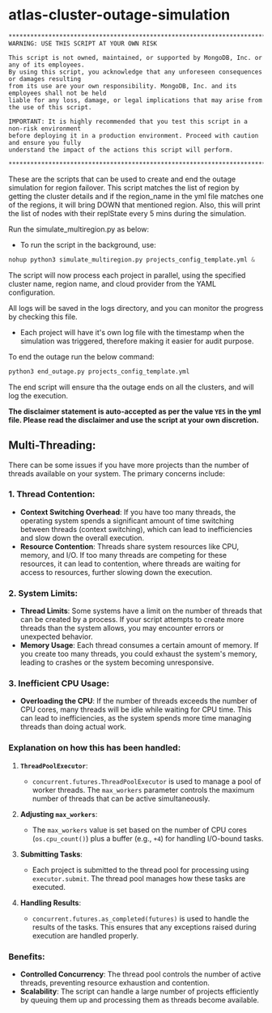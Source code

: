 # atlas-cluster-outage-simulation

    ****************************************************************************************************
    WARNING: USE THIS SCRIPT AT YOUR OWN RISK
    
    This script is not owned, maintained, or supported by MongoDB, Inc. or any of its employees. 
    By using this script, you acknowledge that any unforeseen consequences or damages resulting 
    from its use are your own responsibility. MongoDB, Inc. and its employees shall not be held 
    liable for any loss, damage, or legal implications that may arise from the use of this script.
    
    IMPORTANT: It is highly recommended that you test this script in a non-risk environment 
    before deploying it in a production environment. Proceed with caution and ensure you fully 
    understand the impact of the actions this script will perform.
    
    ****************************************************************************************************

These are the scripts that can be used to create and end the outage simulation for region failover. This script matches the list of region by getting the cluster details and if the region_name in the yml file matches one of the regions, it will bring DOWN that mentioned region. Also, this will print the list of nodes with their replState every 5 mins during the simulation.

Run the simulate_multiregion.py as below:

- To run the script in the background, use:
  
```python
nohup python3 simulate_multiregion.py projects_config_template.yml &

```

The script will now process each project in parallel, using the specified cluster name, region name, and cloud provider from the YAML configuration.

All logs will be saved in the logs directory, and you can monitor the progress by checking this file.
- Each project will have it's own log file with the timestamp when the simulation was triggered, therefore making it easier for audit purpose.

To end the outage run the below command:

```python
python3 end_outage.py projects_config_template.yml

```

The end script will ensure tha the outage ends on all the clusters, and will log the execution.

**The disclaimer statement is auto-accepted as per the value `YES` in the yml file. Please read the disclaimer and use the script at your own discretion.**

## Multi-Threading:

There can be some issues if you have more projects than the number of threads available on your system. The primary concerns include:

### 1. **Thread Contention**:
   - **Context Switching Overhead**: If you have too many threads, the operating system spends a significant amount of time switching between threads (context switching), which can lead to inefficiencies and slow down the overall execution.
   - **Resource Contention**: Threads share system resources like CPU, memory, and I/O. If too many threads are competing for these resources, it can lead to contention, where threads are waiting for access to resources, further slowing down the execution.

### 2. **System Limits**:
   - **Thread Limits**: Some systems have a limit on the number of threads that can be created by a process. If your script attempts to create more threads than the system allows, you may encounter errors or unexpected behavior.
   - **Memory Usage**: Each thread consumes a certain amount of memory. If you create too many threads, you could exhaust the system's memory, leading to crashes or the system becoming unresponsive.

### 3. **Inefficient CPU Usage**:
   - **Overloading the CPU**: If the number of threads exceeds the number of CPU cores, many threads will be idle while waiting for CPU time. This can lead to inefficiencies, as the system spends more time managing threads than doing actual work.

### Explanation on how this has been handled:

1. **`ThreadPoolExecutor`**:
   - `concurrent.futures.ThreadPoolExecutor` is used to manage a pool of worker threads. The `max_workers` parameter controls the maximum number of threads that can be active simultaneously.
   
2. **Adjusting `max_workers`**:
   - The `max_workers` value is set based on the number of CPU cores (`os.cpu_count()`) plus a buffer (e.g., `+4`) for handling I/O-bound tasks.

3. **Submitting Tasks**:
   - Each project is submitted to the thread pool for processing using `executor.submit`. The thread pool manages how these tasks are executed.

4. **Handling Results**:
   - `concurrent.futures.as_completed(futures)` is used to handle the results of the tasks. This ensures that any exceptions raised during execution are handled properly.

### Benefits:

- **Controlled Concurrency**: The thread pool controls the number of active threads, preventing resource exhaustion and contention.
- **Scalability**: The script can handle a large number of projects efficiently by queuing them up and processing them as threads become available.
